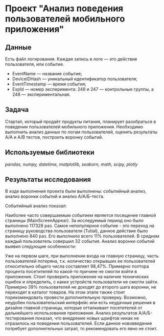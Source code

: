 # Проект "Анализ поведения пользователей мобильного приложения"

## Данные

Есть файл логирования. Каждая запись в логе — это действие пользователя, или событие.

- EventName — название события;
- DeviceIDHash — уникальный идентификатор пользователя;
- EventTimestamp — время события;
- ExpId — номер эксперимента: 246 и 247 — контрольные группы, а 248 — экспериментальная.

## Задача

Стартап, который продаёт продукты питания, планирует разобраться в поведении пользователей мобильного приложения. Необходимо выполнить анализ данных по логам пользователей, оценить результаты А/А и А/В тестов, построить воронку событий.  

## Используемые библиотеки
*pandas, numpy, datetime, matplotlib, seaborn, math, scipy, plotly*

## Результаты исследования
В ходе выполнения проекта были выполнены: событийный анализ, анализ воронки событий и анализ А/А/Б-теста.

Событийный анализ показал:

Наиболее часто совершаемым событием является посещение главной страницы (MainScreenAppear). За исследуемый период оно было выполнено 117328 раз.
Самое непопулярное событие - это переход на страницу руководства пользователя (Tutial), данное действие было выполнено 840 раз. Его выполнило всего 11% пользователей.
В среднем каждый пользователь совершил 32 события.
Анализ воронки событий выявил следующие особенности:

Уже на первом шаге, при выполнении входа на главную страницу, часть пользователей потеряна, т.к. количество открывших ее пользователей относительно общего числа составляет 98,47%. Примерно полтора процента посетителей по какой-то причине не смогли войти в приложение. Стоит проверить приложение на наличие технических ошибок и определить, с каких устройств пользователи не смогли зайти.
Примерно 39% пользователей не доходят до второго шага воронки, не переходят в каталог товаров. На этом этапе также стоит порекомендовать провести дополнительную проверку. Возможно, неудобен пользовательский интерфейс или есть неудачные решения в дизайне главной страницы, которые отталкивает посетителей от дальнейшего использования приложения.
Анализ результатов А/А/Б-тестирования показал, что внедрение новых шрифтов никак не отразилось на поведении пользователей. Если данное нововведение потребует дополнительных затрат, то рекомендовать его явно не стоит.
